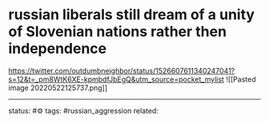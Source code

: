 # russian liberals still dream of a unity of Slovenian nations rather then independence
https://twitter.com/outdumbneighbor/status/1526607611340247041?s=12&t=_pm8WtK6XE-kpmbdfJbEgQ&utm_source=pocket_mylist
![[Pasted image 20220522125737.png]]




---
status: #⚙️ 
tags: #russian_aggression 
related: 